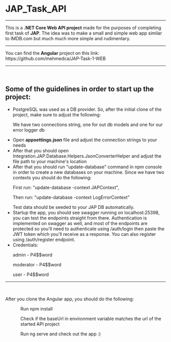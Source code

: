 # JAP_Task_API
<hr>
<p>This is a <b>.NET Core Web API project</b> made for the purposes of completing first task of <b>JAP</b>. The idea was to make a small and simple web app similar to IMDB.com but much much more simple and rudimentary. </p>
<hr>
<p>You can find the <b>Angular</b> project on this link: https://github.com/mehmedca/JAP-Task-1-WEB</p>
<hr>
<br>
<h2>Some of the guidelines in order to start up the project:</h2>
<ul> 
    <li>
        PostgreSQL was used as a DB provider. So, after the initial clone of the project, make sure to adjust the following: 
        <p>We have two connections string, one for out db models and one for our error logger db</p>
        <li>
        Open <b>appsettings.json</b> file and adjust the connection strings to your needs
        </li>
        <li>After that you should open Integration.JAP.Database.Helpers.JsonConverterHelper and adjust the file path to your machine's location 
        </li>
        <li>        
        After that you should run <span syle="font-weight: 600; color: #84a0b8">"update-database"</span> command in npm console in order to create a new databases on your machine. Since we have two contexts you should do the following:
        <p>First run: "update-database -context JAPContext",</p> 
        <p>Then run: "update-database -context LogErrorContext"</p> 
        Test data should be seeded to your JAP DB automatically.
        </li>
    </li>
    <li>
        Startup the app, you should see swagger running on localhost:25398, you can test the endpoints straight from there. Authentication is implemented on swagger as well, and most of the endpoints are protected so you'll need to authenticate using /auth/login then paste the JWT token which you'll receive as a response. You can also register using /auth/register endpoint.
    </li>
    <li>
        Credentials: 
        <br>
        <p> <span syle="font-weight: 600; color: #84a0b8">admin</span> -  <span syle="font-weight: 600; color: #84a0b8">P4$$word</span</p>
        <p>moderator - P4$$word</p>
        <p>user - P4$$word</p>
    </li>
</ul>

<hr>
<br>
<p>After you clone the Angular app, you should do the following:</p>
<ul>
    <ol>
        Run <span syle="font-weight: 600; color: #84a0b8">npm install</span>
    </ol>
    <ol>
        Check if the baseUrl in environment variable matches the url of the started API project
    </ol>
    <ol>
        Run  <span syle="font-weight: 600; color: #84a0b8">ng serve</span> and check out the app :)
    </ol>
</ul>
